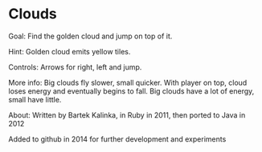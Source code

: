 Clouds
======
Goal: Find the golden cloud and jump on top of it. 

Hint: Golden cloud emits yellow tiles. 

Controls: Arrows for right, left and jump. 

More info: Big clouds fly slower, small quicker. With player on top, cloud loses energy 
and eventually begins to fall. Big clouds have a lot of energy, small have little. 

About: Written by Bartek Kalinka, in Ruby in 2011, then ported to Java in 2012

Added to github in 2014 for further development and experiments